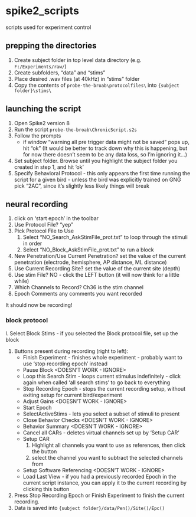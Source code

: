 spike2_scripts
==============

scripts used for experiment control


## prepping the directories
1.	Create subject folder in top level data directory (e.g. `F:/Experiments/raw/`)
1.	Create subfolders, “data” and “stims”
1.	Place desired .wav files (at 40kHz) in “stims” folder
1.	Copy the contents of `probe-the-broab\protocolfiles\` into `{subject folder}\stims\`

## launching the script
1.	Open Spike2 version 8 
1.	Run the script `probe-the-broab\ChronicScript.s2s`
1.	Follow the prompts
	-  if window “warning all pre trigger data might not be saved” pops up, hit “ok” (It would be better to track down why this is happening, but for now there doesn’t seem to be any data loss, so I’m ignoring it…)
1.	Set subject folder. Browse until you highlight the subject folder you created in step 1, and hit ‘ok’
1.	Specify Behavioral Protocol - this only appears the first time running the script for a given bird - unless the bird was explicitly trained on GNG pick “2AC”, since it’s slightly less likely things will break

## neural recording
1.	click on ‘start epoch’ in the toolbar
1.	Use Protocol File? “yep”
1.	Pick Protocol File to Use 
	1.	Select “NO_Search_AskStimFile_prot.txt” to loop through the stimuli in order
	1.	Select “NO_Block_AskStimFile_prot.txt” to run a block
1.	New Penetration/Use Current Penetration? set the value of the current penetration (electrode, hemisphere, AP distance, ML distance)
1.	Use Current Recording Site? set the value of the current site (depth)
1.	Use stim File?  NO - click the LEFT button (it will now think for a little while)
1.	Which Channels to Record? Ch36 is the stim channel
1.	Epoch Comments any comments you want recorded

It should now be recording!

### block protocol
l.	Select Block Stims - if you selected the Block protocol file, set up the block
1.	Buttons present during recording (right to left):
	-	Finish Experiment - finishes whole experiment - probably want to use ‘stop recording epoch’ instead
	-	Pause Block <DOESN’T WORK - IGNORE>
	-	Loop this Search Stim - loops current stimulus indefinitely - click again when called ‘all search stims’ to go back to everything
	-	Stop Recording Epoch - stops the current recording setup, without exiting setup for current bird/experiment
	-	Adjust Gains <DOESN’T WORK - IGNORE>
	-	Start Epoch
	-	SelectActiveStims - lets you select a subset of stimuli to present
	-	Close Behavior Checks  <DOESN’T WORK - IGNORE>
	-	Behavior Summary  <DOESN’T WORK - IGNORE>
	-	Cancel all CARs - deletes virtual channels set up by ‘Setup CAR’
	-	Setup CAR
		1.	Highlight all channels you want to use as references, then click the button
		2.	select the channel you want to subtract the selected channels from
	-	Setup Software Referencing <DOESN’T WORK - IGNORE>
	-	Load Last View - if you had a previously recorded Epoch in the current script instance, you can apply it to the current recording by clicking this button
1.	Press Stop Recording Epoch or Finish Experiment to finish the current recording.
1.	Data is saved into `{subject folder}/data/Pen()/Site()/Epc()`
